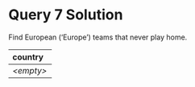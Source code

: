 # Query 7 Solution

Find European (‘Europe’) teams that never play home.

| country    |
| :--------- |
| *\<empty>* |
